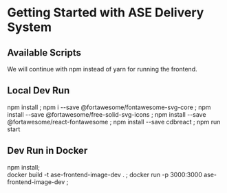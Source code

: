 # Getting Started with ASE Delivery System

## Available Scripts

We will continue with npm instead of yarn for running the frontend.

## Local Dev Run
npm install ;
npm i --save @fortawesome/fontawesome-svg-core ;
npm install --save @fortawesome/free-solid-svg-icons ;
npm install --save @fortawesome/react-fontawesome ;
npm install --save cdbreact ;
npm run start

## Dev Run in Docker
npm install;  
docker build -t ase-frontend-image-dev .   ;
docker run -p 3000:3000 ase-frontend-image-dev ;
